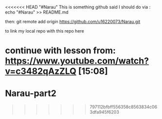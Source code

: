 <<<<<<< HEAD
"#Narau"
This is something github said I should do via :
echo "#Narau" >> README.md

then:
 git remote add origin https://github.com/u16220073/Narau.git
 
to link my local repo with this repo here

continue with lesson from: https://www.youtube.com/watch?v=c3482qAzZLQ [15:08]
=======
# Narau-part2
>>>>>>> 797112bfbff556358c8563834c063dfa945f6203

